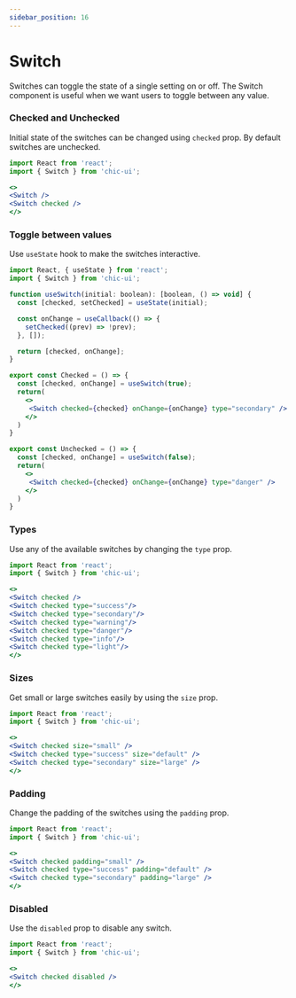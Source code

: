 ```yaml
---
sidebar_position: 16
---
```


# Switch

Switches can toggle the state of a single setting on or off.
The Switch component is useful when we want users to toggle between any value.

### Checked and Unchecked
Initial state of the switches can be changed using `checked` prop. By default switches are unchecked.

```jsx
import React from 'react';
import { Switch } from 'chic-ui';

<>
<Switch />
<Switch checked />
</>
```
### Toggle between values
Use `useState` hook to make the switches interactive.

```jsx
import React, { useState } from 'react';
import { Switch } from 'chic-ui';

function useSwitch(initial: boolean): [boolean, () => void] {
  const [checked, setChecked] = useState(initial);

  const onChange = useCallback(() => {
    setChecked((prev) => !prev);
  }, []);

  return [checked, onChange];
}

export const Checked = () => {
  const [checked, onChange] = useSwitch(true);
  return(
    <>
     <Switch checked={checked} onChange={onChange} type="secondary" />
    </>
  )
}

export const Unchecked = () => {
  const [checked, onChange] = useSwitch(false);
  return(
    <>
     <Switch checked={checked} onChange={onChange} type="danger" />
    </>
  )
}
```

### Types 
Use any of the available switches by changing the `type` prop.

```jsx
import React from 'react';
import { Switch } from 'chic-ui';

<>
<Switch checked />
<Switch checked type="success"/>
<Switch checked type="secondary"/>
<Switch checked type="warning"/>
<Switch checked type="danger"/>
<Switch checked type="info"/>
<Switch checked type="light"/>
</>
```

### Sizes
Get small or large switches easily by using the `size` prop.

```jsx
import React from 'react';
import { Switch } from 'chic-ui';

<>
<Switch checked size="small" />
<Switch checked type="success" size="default" />
<Switch checked type="secondary" size="large" />
</>
```

### Padding
Change the padding of the switches using the `padding` prop.

```jsx
import React from 'react';
import { Switch } from 'chic-ui';

<>
<Switch checked padding="small" />
<Switch checked type="success" padding="default" />
<Switch checked type="secondary" padding="large" />
</>
```

### Disabled
Use the `disabled` prop to disable any switch.

```jsx
import React from 'react';
import { Switch } from 'chic-ui';

<>
<Switch checked disabled />
</>
```